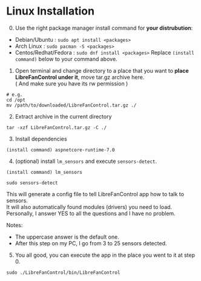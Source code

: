# Linux Installation

0. Use the right package manager install command for **your distrubution**:
 - Debian/Ubuntu : `sudo apt install <packages>`
 - Arch Linux : `sudo pacman -S <packages>`
 - Centos/Redhat/Fedora : `sudo dnf install <packages>`
Replace `(install command)` below to your command above.

1. Open terminal and change directory to a place that you want to **place LibreFanControl under it**, move tar.gz archive here.  
( And make sure you have its rw permission )
```
# e.g.
cd /opt
mv /path/to/downloaded/LibreFanControl.tar.gz ./
```

2. Extract archive in the current directory
```
tar -xzf LibreFanControl.tar.gz -C ./
```
3. Install dependencies
```
(install command) aspnetcore-runtime-7.0
```

4. (optional) install `lm_sensors` and execute `sensors-detect`.
```
(install command) lm_sensors
```
```
sudo sensors-detect
```
This will generate a config file to tell LibreFanControl app how to talk to sensors.  
It will also automatically found modules (drivers) you need to load.  
Personally, I answer YES to all the questions and I have no problem.  

Notes: 
- The uppercase answer is the default one.
- After this step on my PC, I go from 3 to 25 sensors detected.

5. You all good, you can execute the app in the place you went to it at step 0.
```
sudo ./LibreFanControl/bin/LibreFanControl
```
